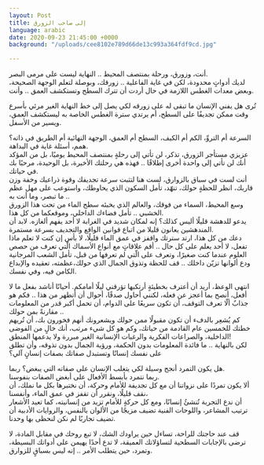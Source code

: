 ```yaml
---
layout: Post
title: إلى صاحب الزورق
language: arabic
date: 2020-09-23 21:45:00 +0000
background: "/uploads/cee8102e789d66de13c993a364fdf9cd.jpg"

---
```

أنت، وزورق، ورحلة بمنتصف المحيط .. النهاية ليست على مرمى البصر.  
لديك أدواتٍ محدودة، لكن في غاية الفاعلية .. زورقك، وبوصلة لتعلم الوجهة الصحيحة، وبعض معدات الغطس اللازمة في حال أردت أن تترك السطح وتستكشف العمق .. وأنت.

تُرى هل يفني الإنسان ما تبقى له على زورقه لكي يصل إلى خط النهاية الغير مرئي بأسرع وقت ممكن تجديفًا على السطح، أم يرتدي سترة الغطس الخاصة به ليستكشف العمق، ويسير من الأسفل.

السرعة أم التروِّ، الكم أم الكيف، السطح أم العمق، الوجهة النهائية أم الطريق في ذاته؟  
همم، أسئلة غاية في البداهة.  
عزيزي مستأجر الزورق، تذكر، لن تأتي إلى رحلةٍ بمنتصف المحيط يوميًا، بل من المؤكد أنك لن تأتي إلى واحدة أخرى إطلاقًا .. فهذه هي رحلتك الأخيرة، بل الوحيدة، مرحبًا بك في حياتك.  
أنت لست في سباق بالزوارق، لست هنا لتثبت سرعة تجديفك وقوة ذراعيك وخفة وزن قاربك، انظر للحظةٍ حولك، تنهّد، تأمل السكون الذي يحاوطك، واستوعب على مهل عظم ما تبصر، وما أنت به ..  
وسع المحيط، السماء من فوقك، والعالم الذي يخبئه سطح الماء من تحت هذا الزورق الخشبي .. تأمل فضاءك الداخلي، وموقعكما من كل هذا.  
يدعو للدهشة قليلًا أليس كذلك؟ إنه لمكان شديد في الغرابة لا أحد يفهم ألغازه. لابد أن المندهشين يعانون قليلا من اتباع قوانين الواقع والتجديف بسرعة مستمرة.  
دعك من كل هذا، ارتد سترتك واقفز في عمق الماء قليلًا، لا بأس إن كنت لا تعلم ماذا تفعل، لا أحد يعلم على كل حال .. أقم علاقاتٍ مع أنواع الأسماك الّتي تعرف من حصص العلوم عندما كنت صغيرًا، وتعرف على الّتي لم تعرفها من قبل، تأمل الشعب المرجانية ودع ألوانها تزيّن داخلك .. قف للحظة وتذوق الجمال الذي حولك،عظمته، تعقيده والإبداع الكامن فيه، وفي نفسك.

انتهى الوعظ، أريد أن أعترف بخطيئةٍ أرتكبها تؤرقني ليلًا أمامكم. أحيانًا أناشد بفعل ما لا أفعل، أنصح بما أعجز عن فعله، لكنني أحاول صدقًا، أحوال أن أتطهر من هذا .. فكم هو جذابٌ ألّا تعرف التوقف، أن تكون سريعًا على الدوام، أن تحمل أكبر قدر من المعلومات مقارنةً بمن حولك ..  
كم يُشعِر بالدفء أن تكون مقبولًا ممن حولك ويشعرونك أنهم فخورون بك، أن تُريهم خطتك للخمسين عام القادمة من حياتك، وكم هو كل شيء مرتب، أنك خالٍ من الفوضى الداخلية، والصراعات الفكرية والرغبات الإنسانية الغير مبررة ولا يدعمها المنطق!  
لكن بالنهاية .. ما فائدة المعلومات بدون الحكمة، ورؤية الجمال بدون تذوقه، وأن تطلق على نفسك إنسانًا وتستبدل صفاتك بصفات إنسانٍ آلي؟

هل يكون التمرد أنجح وسيلة لكي يتغلب الإنسان على صفاته التي يبغض؟ ربما.  
ربما نتمرد بأبسط الأفعال على أبغض الصفات بنفوسنا.  
ألا يكون تمردًا على نزواتنا أن مع كل تجديفة للأمام وحركة، أن نختبرها بكل ما نملك، أن نقف قليلًا، ونقرر أن تقفز في عمق الماء، وأنفسنا،  
أن ندع التجربة تُنشئُ إنسانًا، ومع كل حركةٍ للأمام تزيد من إنسانيته، كما تعيد الأشعار ترتيب المشاعر، واللوحات الفنية تضيف مزيجًا من الألوان بالنفس، والروايات الأدبية أن تضيف تجاربًا لم نكن لنحظى بها وحدنا.

قف عند حاجتك للراحة، تساءل حين يراودك الشك، لا تبع روحك في مقابل المادة، لا ترضى بالإجابات السطحية لتساؤلاتك العميقة، لا تدع أحدًا يهيمن على أدواتك البسيطة، وتمرد، حين يتطلب الأمر .. إنه ليس بسباقٍ للزوارق.